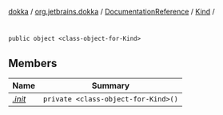 [dokka](../../../../index.md) / [org.jetbrains.dokka](../../../index.md) / [DocumentationReference](../../index.md) / [Kind](../index.md) / [<class-object-for-Kind>](index.md)

# <class-object-for-Kind>

```
public object <class-object-for-Kind>
```
## Members
| Name | Summary |
|------|---------|
|[*.init*](_init_.md)|`private <class-object-for-Kind>()`<br>|
